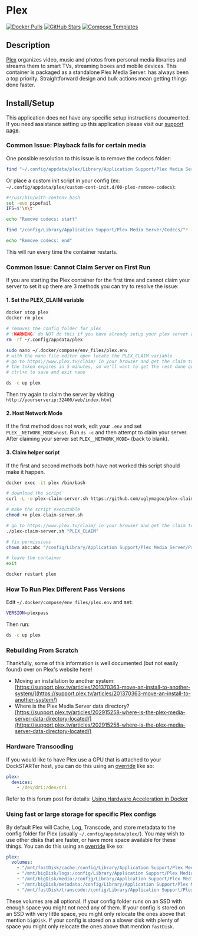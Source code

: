 # Plex

[![Docker Pulls](https://img.shields.io/docker/pulls/linuxserver/plex?style=flat-square&color=607D8B&label=docker%20pulls&logo=docker)](https://hub.docker.com/r/linuxserver/plex)
[![GitHub Stars](https://img.shields.io/github/stars/linuxserver/docker-plex?style=flat-square&color=607D8B&label=github%20stars&logo=github)](https://github.com/linuxserver/docker-plex)
[![Compose Templates](https://img.shields.io/static/v1?style=flat-square&color=607D8B&label=compose&message=templates)](https://github.com/GhostWriters/DockSTARTer/tree/master/compose/.apps/plex)

## Description

[Plex](https://plex.tv/) organizes video, music and photos from personal media
libraries and streams them to smart TVs, streaming boxes and mobile devices.
This container is packaged as a standalone Plex Media Server. has always been a
top priority. Straightforward design and bulk actions mean getting things done
faster.

## Install/Setup

This application does not have any specific setup instructions documented. If
you need assistance setting up this application please visit our
[support page](https://dockstarter.com/basics/support/).

### Common Issue: Playback fails for certain media

One possible resolution to this issue is to remove the codecs folder:

```bash
find "~/.config/appdata/plex/Library/Application Support/Plex Media Server/Codecs"* -type d -exec rm -rv {} +
```

Or place a custom init script in your config (ex:
`~/.config/appdata/plex/custom-cont-init.d/00-plex-remove-codecs`):

```bash
#!/usr/bin/with-contenv bash
set -euo pipefail
IFS=$'\n\t'

echo "Remove codecs: start"

find "/config/Library/Application Support/Plex Media Server/Codecs/"* -type d -exec rm -rv {} +

echo "Remove codecs: end"
```

This will run every time the container restarts.

### Common Issue: Cannot Claim Server on First Run

If you are starting the Plex container for the first time and cannot claim your
server to set it up there are 3 methods you can try to resolve the issue:

#### 1. Set the PLEX_CLAIM variable

```bash
docker stop plex
docker rm plex
```

```bash
# removes the config folder for plex
# !WARNING! do NOT do this if you have already setup your plex server and are having issues connecting to it, skip to option 3 instead
rm -rf ~/.config/appdata/plex
```

```bash
sudo nano ~/.docker/compose/env_files/plex.env
# with the nano file editor open locate the PLEX_CLAIM variable
# go to https://www.plex.tv/claim/ in your browser and get the claim token set your PLEX_CLAIM variable
# the token expires in 5 minutes, so we'll want to get the rest done quickly
# ctrl+x to save and exit nano
```

```bash
ds -c up plex
```

Then try again to claim the server by visiting
`http://yourserverip:32400/web/index.html`

#### 2. Host Network Mode

If the first method does not work, edit your `.env` and set
`PLEX__NETWORK_MODE=host`. Run `ds -c` and then attempt to claim your server.
After claiming your server set `PLEX__NETWORK_MODE=` (back to blank).

#### 3. Claim helper script

If the first and second methods both have not worked this script should make it
happen.

```bash
docker exec -it plex /bin/bash
```

```bash
# download the script
curl -L -o plex-claim-server.sh https://github.com/uglymagoo/plex-claim-server/raw/master/plex-claim-server.sh
```

```bash
# make the script executable
chmod +x plex-claim-server.sh
```

```bash
# go to https://www.plex.tv/claim/ in your browser and get the claim token and replace PLEX_CLAIM with this token in the next command, please use use the double quotes around your claim token
./plex-claim-server.sh "PLEX_CLAIM"
```

```bash
# fix permissions
chown abc:abc "/config/Library/Application Support/Plex Media Server/Preferences.xml"
```

```bash
# leave the container
exit
```

```bash
docker restart plex
```

### How To Run Plex Different Pass Versions

Edit `~/.docker/compose/env_files/plex.env` and set:

```bash
VERSION=plexpass
```

Then run:

```bash
ds -c up plex
```

### Rebuilding From Scratch

Thankfully, some of this information is well documented (but not easily found)
over on Plex's website here!

- Moving an installation to another system:
  [https://support.plex.tv/articles/201370363-move-an-install-to-another-system/](https://support.plex.tv/articles/201370363-move-an-install-to-another-system/)
- Where is the Plex Media Server data directory?
  [https://support.plex.tv/articles/202915258-where-is-the-plex-media-server-data-directory-located/](https://support.plex.tv/articles/202915258-where-is-the-plex-media-server-data-directory-located/)

### Hardware Transcoding

If you would like to have Plex use a GPU that is attached to your DockSTARTer
host, you can do this using an
[override](https://dockstarter.com/overrides/introduction/) like so:

```yaml
plex:
  devices:
    - /dev/dri:/dev/dri
```

Refer to this forum post for details:
[Using Hardware Acceleration in Docker](https://forums.plex.tv/t/using-hardware-acceleration-in-docker/229702/3)

### Using fast or large storage for specific Plex configs

By default Plex will Cache, Log, Transcode, and store metadata to the config
folder for Plex (usually `~/.config/appdata/plex/`). You may wish to use other
disks that are faster, or have more space available for these things. You can do
this using an [override](https://dockstarter.com/overrides/introduction/) like
so:

```yaml
plex:
  volumes:
    - "/mnt/fastDisk/cache:/config/Library/Application Support/Plex Media Server/Cache"
    - "/mnt/bigDisk/logs:/config/Library/Application Support/Plex Media Server/Logs"
    - "/mnt/bigDisk/media:/config/Library/Application Support/Plex Media Server/Media"
    - "/mnt/bigDisk/metadata:/config/Library/Application Support/Plex Media Server/Metadata"
    - "/mnt/fastDisk/transcode:/config/Library/Application Support/Plex Media Server/Cache/Transcode/Sessions"
```

These volumes are all optional. If your config folder runs on an SSD with enough
space you might not need any of them. If your config is stored on an SSD with
very little space, you might only relocate the ones above that mention
`bigDisk`. If your config is stored on a slower disk with plenty of space you
might only relocate the ones above that mention `fastDisk`.
